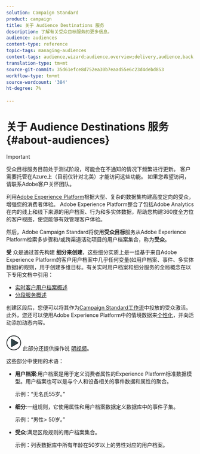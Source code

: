 ```yaml
---
solution: Campaign Standard
product: campaign
title: 关于 Audience Destinations 服务
description: 了解有关受众目标服务的更多信息。
audience: audiences
content-type: reference
topic-tags: managing-audiences
context-tags: audience,wizard;audience,overview;delivery,audience,back
translation-type: tm+mt
source-git-commit: 35d61efce8d752ea30b7eaad55e6c23d4debd853
workflow-type: tm+mt
source-wordcount: '384'
ht-degree: 7%

---
```



# 关于 Audience Destinations 服务 {#about-audiences}

>[!IMPORTANT]
>
>受众目标服务目前处于测试阶段，可能会在不通知的情况下频繁进行更新。 客户需要托管在Azure上（目前仅针对北美）才能访问这些功能。 如果您希望访问，请联系Adobe客户关怀团队。

利用[Adobe Experience Platform](https://docs.adobe.com/content/help/en/experience-platform/landing/home.html)根据大型、复杂的数据集构建高度定向的受众，增强您的消费者体验。 Adobe Experience Platform整合了包括Adobe Analytics在内的线上和线下来源的用户档案、行为和多实体数据，帮助您构建360度全方位的客户视图，使您能够有效管理客户体验。

然后，Adobe Campaign Standard将使用&#x200B;**受众目标**&#x200B;服务从Adobe Experience Platform检索多步骤和/或跨渠道活动项目的用户档案集合，称为&#x200B;**受众**。

**受** 众是通过首先构建 **细分来创建**，这些细分实质上是一组基于来自Adobe Experience Platform的客户用户档案中几乎任何变量(如用户档案、事件、多实体数据)的规则，用于创建多维目标。有关实时用户档案和细分服务的全局概念在以下专用文档中引用：

* [实时客户用户档案概述](https://docs.adobe.com/content/help/en/experience-platform/profile/home.html)
* [分段服务概述](https://docs.adobe.com/content/help/en/experience-platform/segmentation/home.html)

创建区段后，您便可以将其作为[Campaign Standard工作流](../../integrating/using/aep-targeting-audiences.md)中投放的受众激活。 此外，您还可以使用Adobe Experience Platform中的情境数据来[个性化](../../integrating/using/aep-personalizing-campaigns.md)，并向活动添加动态内容。

![](assets/do-not-localize/how-to-video.png) 此部分还提供操作说 [明视频](https://docs.adobe.com/content/help/zh-Hans/campaign-standard-learn/tutorials/profiles-and-audiences/audience-destinations/audience-destinations-overview.translate.html)。

这些部分中使用的术语：

* **用户档案**:用户档案是用于定义消费者属性的Experience Platform标准数据模型。用户档案也可以是与个人和设备相关的事件数据和属性的聚合。

   示例：“无名氏55岁。”

* **细分**:一组规则，它使用属性和用户档案数据定义数据库中的事件子集。

   示例：“男性> 50岁。”

* **受众**:满足区段规则的用户档案集合。

   示例：列表数据库中所有年龄在50岁以上的男性对应的用户档案。
